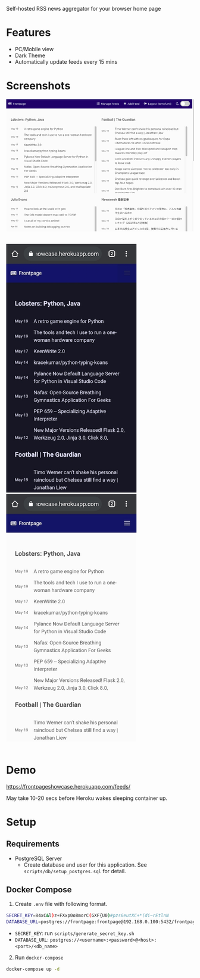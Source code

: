 Self-hosted RSS news aggregator for your browser home page

# Features
- PC/Mobile view
- Dark Theme
- Automatically update feeds every 15 mins

# Screenshots


![PC View](docs/img/PC.png)

<br/>

<img src="docs/img/Mobile%20Dark.jpg" alt="Mobile Dark" width="350px;"/>
<img src="docs/img/Mobile%20Light.jpg" alt="Mobile Light" width="350px;"/>

<br/>
<br/>




# Demo
https://frontpageshowcase.herokuapp.com/feeds/

May take 10-20 secs before Heroku wakes sleeping container up.

# Setup

## Requirements
- PostgreSQL Server
    - Create database and user  for this application. See `scripts/db/setup_postgres.sql` for detail.

## Docker Compose

1. Create `.env` file with following format. 
```sh
SECRET_KEY=84xC&l)z+FXxp0o8morC(GXF{U0)#pzs6eutXC+*(di~rEtlnN
DATABASE_URL=postgres://frontpage:frontpage@192.168.0.100:5432/frontpage
```
- `SECRET_KEY`: run `scripts/generate_secret_key.sh`
- `DATABASE_URL`: `postgres://<username>:<password>@<host>:<port>/<db_name>`


2. Run `docker-compose`
```sh
docker-compose up -d
```